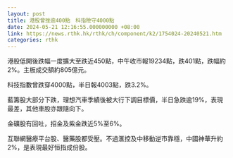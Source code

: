 ```yaml
---
layout: post
title: 港股曾挫逾400點　科指險守4000點
date: 2024-05-21 12:16:55.000000000 +08:00
link: https://news.rthk.hk/rthk/ch/component/k2/1754024-20240521.htm
categories: rthk
---
```


港股低開後跌幅一度擴大至跌近450點，中午收市報19234點，跌401點，跌幅約2%。主板成交額約805億元。

科技指數曾跌穿4000點，半日報4003點，跌3.2%。

藍籌股大部分下跌，理想汽車季績後被大行下調目標價，半日急跌逾19%，表現最差，其他車股亦跟隨向下。

金礦股有回吐，招金及紫金跌近5%至6%。

互聯網醫療平台股、醫藥股都受壓。不過滙控及中移動逆市靠穩，中國神華升約2%，是表現最好恒指成份股。
